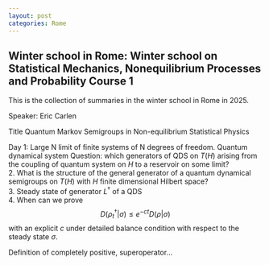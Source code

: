 ```yaml
---
layout: post
categories: Rome
---
```


## Winter school in Rome: Winter school on Statistical Mechanics, Nonequilibrium Processes and Probability Course 1

This is the collection of summaries in the winter school in Rome in 2025.

Speaker: Eric Carlen

Title Quantum Markov Semigroups in Non-equilibrium Statistical Physics

Day 1: Large N limit of finite systems of N degrees of freedom.
Quantum dynamical system
Question: which generators of QDS on $T(H)$ arising from the coupling of quantum system on $H$ to a reservoir on some limit?  
2. What is the structure of the general generator of a quantum dynamical semigroups on $T(H)$ with $H$ finite dimensional Hilbert space?  
3. Steady state of generator $L^\dagger$ of a QDS  
4. When can we prove $$D(\rho_t^\dagger| \sigma) \le e^{-ct} D(\rho | \sigma)$$ with an explicit $c$ under detailed balance condition with respect to the steady state $\sigma$.  

Definition of completely positive, superoperator...
